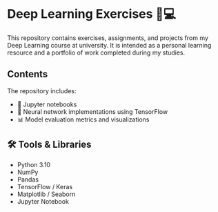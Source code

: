 # Deep Learning Exercises 🧠💻

This repository contains exercises, assignments, and projects from my Deep Learning course at university. It is intended as a personal learning resource and a portfolio of work completed during my studies.

##  Contents

The repository includes:

- 📓 Jupyter notebooks
- 🧠 Neural network implementations using TensorFlow
- 📊 Model evaluation metrics and visualizations

## 🛠️ Tools & Libraries

- Python 3.10
- NumPy
- Pandas
- TensorFlow / Keras
- Matplotlib / Seaborn
- Jupyter Notebook

